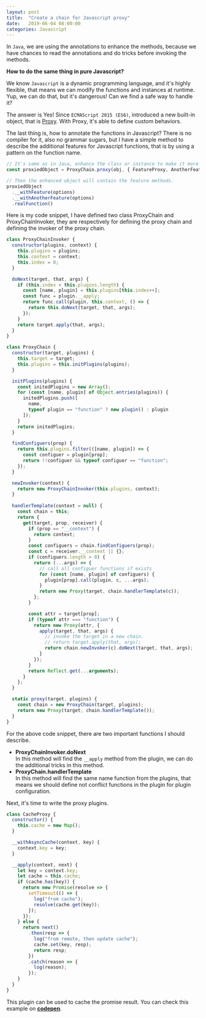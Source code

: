 ```yaml
---
layout: post
title:  "Create a chain for Javascript proxy"
date:   2019-06-04 08:00:00
categories: Javascript
---
```


In `Java`, we are using the annotations to enhance the methods, because we have chances to read the annotations and do tricks before invoking the methods.

**How to do the same thing in pure Javascript?**

We know `Javascript` is a dynamic programming language, and it's highly flexible, that means we can modify the functions and instances at runtime.
Yup, we can do that, but it's dangerous! Can we find a safe way to handle it?

The answer is Yes! Since `ECMAScript 2015 (ES6)`, introduced a new built-in object, that is [Proxy](https://developer.mozilla.org/en-US/docs/Web/JavaScript/Reference/Global_Objects/Proxy). With Proxy, it's able to define custom behaviors. 

The last thing is, how to annotate the functions in Javascript? There is no compiler for it, also no grammar sugars, but I have a simple method to describe the additional features for Javascript functions, that is by using a pattern on the function name.

```javascript
// It's same as in Java, enhance the class or instance to make it more powerful.
const proxiedObject = ProxyChain.proxy(obj, { FeatureProxy, AnotherFeatureProxy });

// Then the enhanced object will contain the feature methods.
proxiedObject
  .__withFeature(options)
  .__withAnotherFeature(options)
  .realFunction()
```

Here is my code snippet, I have defined two class ProxyChain and ProxyChainInvoker, they are respectively for defining the proxy chain and defining the invoker of the proxy chain.

```javascript
class ProxyChainInvoker {
  constructor(plugins, context) {
    this.plugins = plugins;
    this.context = context;
    this.index = 0;
  }

  doNext(target, that, args) {
    if (this.index < this.plugins.length) {
      const [name, plugin] = this.plugins[this.index++];
      const func = plugin.__apply;
      return func.call(plugin, this.context, () => {
        return this.doNext(target, that, args);
      });
    }
    return target.apply(that, args);
  }
}

class ProxyChain {
  constructor(target, plugins) {
    this.target = target;
    this.plugins = this.initPlugins(plugins);
  }

  initPlugins(plugins) {
    const initedPlugins = new Array();
    for (const [name, plugin] of Object.entries(plugins)) {
      initedPlugins.push([
        name,
        typeof plugin == "function" ? new plugin() : plugin
      ]);
    }
    return initedPlugins;
  }

  findConfiguers(prop) {
    return this.plugins.filter(([name, plugin]) => {
      const configuer = plugin[prop];
      return !!configuer && typeof configuer == "function";
    });
  }

  newInvoker(context) {
    return new ProxyChainInvoker(this.plugins, context);
  }
  
  handlerTemplate(context = null) {
    const chain = this;
    return {
      get(target, prop, receiver) {
        if (prop == "__context") {
          return context;
        }
        const configuers = chain.findConfiguers(prop);
        const c = receiver.__context || {};
        if (configuers.length > 0) {
          return (...args) => {
            // call all configuer functions if exists
            for (const [name, plugin] of configuers) {
              plugin[prop].call(plugin, c, ...args);
            }
            return new Proxy(target, chain.handlerTemplate(c));
          };
        }

        const attr = target[prop];
        if (typeof attr === "function") {
          return new Proxy(attr, {
            apply(target, that, args) {
              // invoke the target in a new chain.
              // return target.apply(that, args);
              return chain.newInvoker(c).doNext(target, that, args);
            }
          });
        }
        return Reflect.get(...arguments);
      }
    };
  }

  static proxy(target, plugins) {
    const chain = new ProxyChain(target, plugins);
    return new Proxy(target, chain.handlerTemplate());
  }
}
```
For the above code snippet, there are two important functions I should describe.

* **ProxyChainInvoker.doNext**  
  In this method will find the `__apply` method from the plugin, we can do the additional tricks in this method. 
* **ProxyChain.handlerTemplate**  
  In this method will find the same name function from the plugins, that means we should define not conflict functions in the plugin for plugin configuration.

Next, it's time to write the proxy plugins.

```javascript
class CacheProxy {
  constructor() {
    this.cache = new Map();
  }

  __withAsyncCache(context, key) {
    context.key = key;
  }

  __apply(context, next) {
    let key = context.key;
    let cache = this.cache;
    if (cache.has(key)) {
      return new Promise(resolve => {
        setTimeout(() => {
          log("from cache");
          resolve(cache.get(key));
        });
      });
    } else {
      return next()
        .then(resp => {
          log("from remote, then update cache");
          cache.set(key, resp);
          return resp;
        })
        .catch(reason => {
          log(reason);
        });
    }
  }
}
```
This plugin can be used to cache the promise result.
You can check this example on **[codepen](https://codepen.io/zhangyanwei/pen/KrXrbP)**.